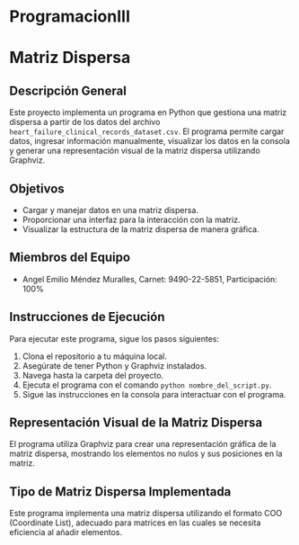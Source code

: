 # ProgramacionIII
# Matriz Dispersa

## Descripción General
Este proyecto implementa un programa en Python que gestiona una matriz dispersa a partir de los datos del archivo `heart_failure_clinical_records_dataset.csv`. El programa permite cargar datos, ingresar información manualmente, visualizar los datos en la consola y generar una representación visual de la matriz dispersa utilizando Graphviz.

## Objetivos
- Cargar y manejar datos en una matriz dispersa.
- Proporcionar una interfaz para la interacción con la matriz.
- Visualizar la estructura de la matriz dispersa de manera gráfica.

## Miembros del Equipo
- Angel Emilio Méndez Muralles, Carnet: 9490-22-5851, Participación: 100%


## Instrucciones de Ejecución
Para ejecutar este programa, sigue los pasos siguientes:
1. Clona el repositorio a tu máquina local.
2. Asegúrate de tener Python y Graphviz instalados.
3. Navega hasta la carpeta del proyecto.
4. Ejecuta el programa con el comando `python nombre_del_script.py`.
5. Sigue las instrucciones en la consola para interactuar con el programa.

## Representación Visual de la Matriz Dispersa
El programa utiliza Graphviz para crear una representación gráfica de la matriz dispersa, mostrando los elementos no nulos y sus posiciones en la matriz.

## Tipo de Matriz Dispersa Implementada
Este programa implementa una matriz dispersa utilizando el formato COO (Coordinate List), adecuado para matrices en las cuales se necesita eficiencia al añadir elementos.


